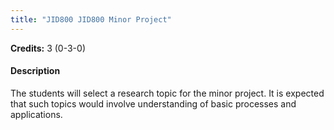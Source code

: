 ```yaml
---
title: "JID800 JID800 Minor Project"
---
```

**Credits:** 3 (0-3-0)

#### Description
The students will select a research topic for the minor project. It is expected that such topics would involve understanding of basic processes and applications.